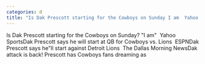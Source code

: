 ```yaml
---
categories: d
title: "Is Dak Prescott starting for the Cowboys on Sunday I am  Yahoo Sports"
---
```

Is Dak Prescott starting for the Cowboys on Sunday? "I am"&nbsp;&nbsp;Yahoo SportsDak Prescott says he will start at QB for Cowboys vs. Lions&nbsp;&nbsp;ESPNDak Prescott says he"ll start against Detroit Lions&nbsp;&nbsp;The Dallas Morning NewsDak attack is back! Prescott has Cowboys fans dreaming as